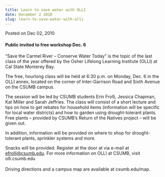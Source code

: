 ```yaml
---
title: Learn to save water with OLLI
date: December 2 2010
slug: learn-to-save-water-with-olli
---
```


 



<span class="date">Posted on Dec 02, 2010    </span>
<h4>Public invited to free workshop Dec. 6</h4>
<p>&#x201C;Save the Carmel River &#x2013; Conserve Water Today&#x201D; is the topic of
the last class of the year offered by the Osher Lifelong Learning
Institute (OLLI) at Cal State Monterey Bay.</p>
<p>The free, hourlong class will be held at 6:30 p.m. on Monday,
Dec. 6 in the OLLI annex, located on the corner of Inter-Garrison
Road and Sixth Avenue on the CSUMB campus.</p>
<p>The session will be led by CSUMB students Erin Frolli, Jessica
Chapman, Kat Miller and Sarah Jeffries. The class will consist of a
short lecture and tips on how to get rebates for household items
(information will be specific for local water districts) and how to
garden using drought-tolerant plants. Free plants &#x2013; provided by
CSUMB&#x2019;s Return of the Natives project &#x2013; will be given out.</p>
<p>In addition, information will be provided on where to shop for
drought-tolerant plants, sprinkler systems and more.</p>
<p>Snacks will be provided. Register at the door at via e-mail at
<a href="mailto:efrolli@csumb.edu">efrolli@csumb.edu</a>. For more
information on OLLI at CSUMB, visit olli.csumb.edu<br>
<br>
Driving directions and a campus map are available at
csumb.edu/map.</br></br></p>
<p>&#xA0;</p>
<p><br>
&#xA0;</br></p>





```
